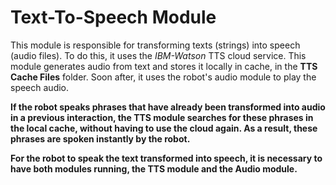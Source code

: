# Text-To-Speech Module #

This module is responsible for transforming texts (strings) into speech (audio files). To do this, it uses the *IBM-Watson* TTS cloud service. This module generates audio from text and stores it locally in cache, in the **TTS Cache Files** folder. Soon after, it uses the robot's audio module to play the speech audio.

**If the robot speaks phrases that have already been transformed into audio in a previous interaction, the TTS module searches for these phrases in the local cache, without having to use the cloud again. As a result, these phrases are spoken instantly by the robot.**


**For the robot to speak the text transformed into speech, it is necessary to have both modules running, the TTS module and the Audio module.**


